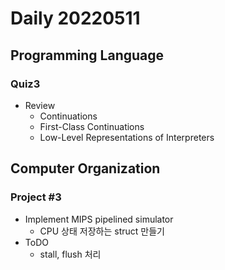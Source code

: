 Daily 20220511
===

## Programming Language
### Quiz3
- Review
  - Continuations
  - First-Class Continuations	
  - Low-Level Representations of Interpreters

## Computer Organization
### Project #3
- Implement MIPS pipelined simulator
  - CPU 상태 저장하는 struct 만들기
- ToDO
  - stall, flush 처리